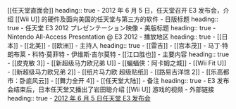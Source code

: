 [[任天堂直面会]]
heading:: true
	- 2012 年 6 月 5 日，任天堂召开 E3 发布会，介绍 [[Wii U]] 的硬件及面向美国的任天堂与第三方的软件
	- 日版标题
	  heading:: true
		- 任天堂 E3 2012 プレゼンテーション映像
	- 美版标题
	  heading:: true
		- Nintendo All-Access Presentation @ E3 2012
	- 播放地区
	  heading:: true
		- [[日本]]
		- [[北美]]
		- [[欧洲]]
	- 主持人
	  heading:: true
		- [[雷吉]]
		- [[宫本茂]]
		- 马丁·特朗布莱
		- 科特·莫菲特
		- 伊维斯·吉尔莫特
		- [[江口胜也]]
	- 主要内容
	  heading:: true
		- [[皮克敏 3]]
		- [[新超级马力欧兄弟 U]]
		- [[蝙蝠侠：阿卡姆之城]]
		- [[Wii Fit U]]
		- [[新超级马力欧兄弟 2]]
		- [[纸片马力欧 超级贴纸]]
		- [[路易吉洋馆 2]]
		- [[乐高都市：卧底风云]]
		- [[舞力全开 4]]
		- [[任天堂大陆]]
	- 备注
	  heading:: true
		- E3 发布会结束后，日本任天堂又播出了岩田聪介绍 [[Wii U]] 游戏的视频
	- 外部链接
	  heading:: true
		- [2012 年 6 月 5 日任天堂 E3 发布会](https://www.bilibili.com/video/BV1SJ411d7h8/)
